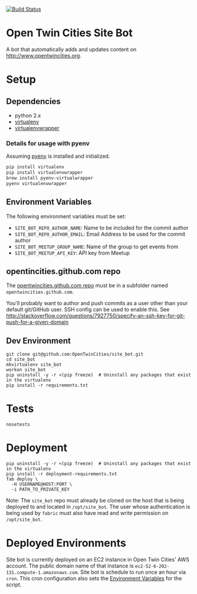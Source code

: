 [![Build Status](https://travis-ci.org/OpenTwinCities/site_bot.svg?branch=master)](https://travis-ci.org/OpenTwinCities/site_bot)

Open Twin Cities Site Bot
=========================

A bot that automatically adds and updates content on <http://www.opentwincities.org>.

# Setup

## Dependencies

- python 2.x
- [virtualenv](https://virtualenv.readthedocs.org/en/latest/)
- [virtualenvwrapper](https://virtualenvwrapper.readthedocs.io/en/latest/)

### Details for usage with pyenv
Assuming [pyenv](https://github.com/pyenv/pyenv) is installed and initialized.

```bash
pip install virtualenv
pip install virtualenvwrapper
brew install pyenv-virtualwrapper
pyenv virtualenvwrapper
```

## Environment Variables

The following environment variables must be set:

- `SITE_BOT_REPO_AUTHOR_NAME`: Name to be included for the commit author
- `SITE_BOT_REPO_AUTHOR_EMAIL`: Email Address to be used for the commit author
- `SITE_BOT_MEETUP_GROUP_NAME`: Name of the group to get events from
- `SITE_BOT_MEETUP_API_KEY`: API key from Meetup

## opentincities.github.com repo

The [opentwincities.github.com repo](https://github.com/OpenTwinCities/opentwincities.github.com)
must be in a subfolder named `opentwincities.github.com`.

You'll probably want to author and push commits as a user other than your
default git/GitHub user. SSH config can be used to enable this. See
<http://stackoverflow.com/questions/7927750/specify-an-ssh-key-for-git-push-for-a-given-domain>

## Dev Environment

```
git clone git@github.com:OpenTwinCities/site_bot.git
cd site_bot
mkvirtualenv site_bot
workon site_bot
pip uninstall -y -r <(pip freeze)  # Uninstall any packages that exist in the virtualenv
pip install -r requirements.txt
```

# Tests

```
nosetests
```

# Deployment

```
pip uninstall -y -r <(pip freeze)  # Uninstall any packages that exist in the virtualenv
pip install -r deployment-requirements.txt
fab deploy \
  -H USERNAME@HOST:PORT \
  -i PATH_TO_PRIVATE_KEY
```

Note: The `site_bot` repo must already be cloned on the host that is being deployed to and located in `/opt/site_bot`.
The user whose authentication is being used by `fabric` must also have read and write permission on `/opt/site_bot`.

# Deployed Environments

Site bot is currently deployed on an EC2 instance in Open Twin Cities' AWS account. The public domain name of that
instance is `ec2-52-6-202-131.compute-1.amazonaws.com`. Site bot is schedule to run once an hour via `cron`. This cron
configuration also sets the [Environment Variables](#environment-variables) for the script.
